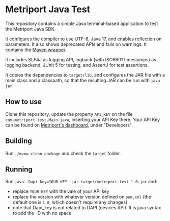 # Metriport Java Test

This repository contains a simple Java terminal-based application to test
the Metriport Java SDK.

It configures the compiler to use UTF-8, Java 17, and enables reflection on parameters. It also shows
deprecated APIs and fails on warnings. It contains the [Maven wrapper](https://maven.apache.org/wrapper/).

It includes SLF4J as logging API, logback (with ISO8601 timestamps) as logging backend, JUnit 5 for testing,
and AssertJ for test assertions.

It copies the dependencies to `target/lib`, and configures the JAR file with a main class and a classpath,
so that the resulting JAR can be run with `java -jar`.

## How to use

Clone this repository, update the property `API_KEY` on the file `com.metriport.test.Main.java`, inserting
your API Key there. Your API Key can be found on [Metriport's dashboard](https://dash.metriport.com/),
under "Developers".

## Building

Run `./mvnw clean package` and check the `target` folder.

## Running

Run `java -Dapi_key=YOUR-KEY -jar target/metriport-test-1.0.jar` and:

- replace `YOUR-KEY` with the vale of your API key
- replace the version with whatever version defined on `pom.xml` (the default one is `1.0`, which doesn't
  require any changes)
- note that Dapi_key is not related to DAPI (devices API). It is java syntax to add the -D with no space

